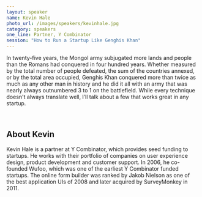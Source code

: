 ```yaml
---
layout: speaker
name: Kevin Hale
photo_url: /images/speakers/kevinhale.jpg
category: speakers
one_line: Partner, Y Combinator
session: "How to Run a Startup Like Genghis Khan"
---
```



In twenty-five years, the Mongol army subjugated more lands and
people than the Romans had conquered in four hundred years. Whether
measured by the total number of people defeated, the sum of the
countries annexed, or by the total area occupied, Genghis Khan
conquered more than twice as much as any other man in history and he
did it all with an army that was nearly always outnumbered 3 to 1 on
the battlefield. While every technique doesn't always translate well,
I’ll talk about a few that works great in any startup.

<br/>

## About Kevin
Kevin Hale is a partner at Y Combinator, which provides seed funding to startups. He works with their portfolio of companies on user experience design, product development and customer support. In 2006, he co-founded Wufoo, which was one of the earliest Y Combinator funded startups. The online form builder was ranked by Jakob Nielson as one of the best application UIs of 2008 and later acquired by SurveyMonkey in 2011.
